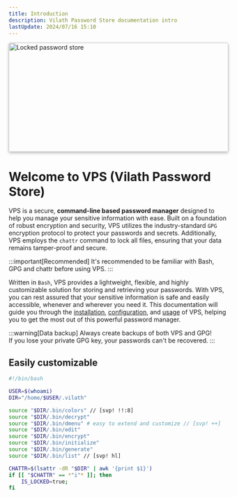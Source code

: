 ```yaml
---
title: Introduction
description: Vilath Password Store documentation intro
lastUpdate: 2024/07/16 15:10
---
```


<img
    src="/vps-locked.png"
    alt="Locked password store"
    title="Locked"
    style="
        width: 100%;
        height: 250px;
        object-fit: cover;
        object-position: 0 0;
        border-radius: 4px;
        box-shadow: 0 3px 6px rgba(0, 0, 0, 0.24);
    "
/>

# Welcome to VPS (Vilath Password Store)

VPS is a secure, **command-line based password manager** designed to help you manage your sensitive information with ease.
Built on a foundation of robust encryption and security, VPS utilizes the industry-standard `GPG` encryption protocol to protect your passwords and secrets.
Additionally, VPS employs the `chattr` command to lock all files, ensuring that your data remains tamper-proof and secure.

:::important[Recommended]
It's recommended to be familiar with Bash, GPG and chattr before using VPS.
:::

Written in `Bash`, VPS provides a lightweight, flexible, and highly customizable solution for storing and retrieving your passwords.
With VPS, you can rest assured that your sensitive information is safe and easily accessible, whenever and wherever you need it.
This documentation will guide you through the [installation](/documentation/getting-started/installation), [configuration](/documentation/getting-started/configuration), and [usage](/documentation/getting-started/usage) of VPS, helping you to get the most out of this powerful password manager.

:::warning[Data backup]
Always create backups of both VPS and GPG!<br>
If you lose your private GPG key, your passwords can't be recovered.
:::

## Easily customizable

```bash ln title=".bin/vilath"
#!/bin/bash

USER=$(whoami)
DIR="/home/$USER/.vilath"

source "$DIR/.bin/colors" // [svp! !!:8]
source "$DIR/.bin/decrypt"
source "$DIR/.bin/dmenu" # easy to extend and customize // [svp! ++]
source "$DIR/.bin/edit"
source "$DIR/.bin/encrypt"
source "$DIR/.bin/initialize"
source "$DIR/.bin/generate"
source "$DIR/.bin/list" // [svp! hl]

CHATTR=$(lsattr -dR "$DIR" | awk '{print $1}')
if [[ "$CHATTR" == *"i"* ]]; then
	IS_LOCKED=true;
fi
```
